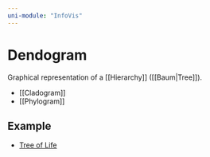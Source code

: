 ```yaml
---
uni-module: "InfoVis"
---
```


# Dendogram

Graphical representation of a [[Hierarchy]] ([[Baum|Tree]]).

- [[Cladogram]]
- [[Phylogram]]

## Example

- [Tree of Life](https://itol.embl.de/itol.cgi)
